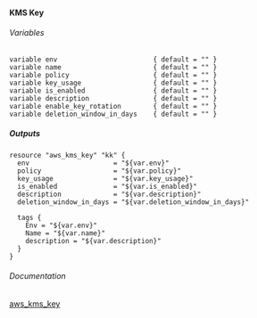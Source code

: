 ####  KMS Key


###### Variables
```
variable env                        { default = "" }
variable name                       { default = "" }
variable policy                     { default = "" }
variable key_usage                  { default = "" }
variable is_enabled                 { default = "" }
variable description                { default = "" }
variable enable_key_rotation        { default = "" }
variable deletion_window_in_days    { default = "" }
```

##### Outputs
```
resource "aws_kms_key" "kk" {
  env                     = "${var.env}"
  policy                  = "${var.policy}"
  key_usage               = "${var.key_usage}"
  is_enabled              = "${var.is_enabled}"
  description             = "${var.description}"
  deletion_window_in_days = "${var.deletion_window_in_days}"

  tags {
    Env = "${var.env}"
    Name = "${var.name}"
    description = "${var.description}"
  }
}
```

###### Documentation
[aws_kms_key](https://www.terraform.io/docs/providers/aws/r/kms_key.html)
